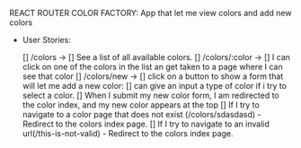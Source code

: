 
REACT ROUTER COLOR FACTORY: App that let me view colors and add new colors

- User Stories:

    [] /colors -> 
        [] See a list of all available colors.
    [] /colors/:color -> 
        [] I can click on one of the colors in the list an get taken to a page where I can see that color
    [] /colors/new -> 
        [] click on a button to show a form that will let me add a new color:
        [] can give an input a type of color if i try to select a color.
    [] When I submit my new color form, I am redirected to the color index, and my new color appears at the top
    [] If I try to navigate to a color page that does not exist (/colors/sdasdasd) - Redirect to the colors index page.
    [] If I try to navigate to an invalid url(/this-is-not-valid) - Redirect to the colors index page. 


